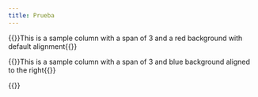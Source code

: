 ```yaml
---
title: Prueba
---
```


{{<column span="3" color="#ff0000" align="left">}}This is a sample column with a span of 3 and a red background with default alignment{{</column>}}

{{<column span="3" color="#00ffff" align="right">}}This is a sample column with a span of 3 and blue background aligned to the right{{</column>}}

{{<divider-title text="This is a Divider Title">}}
